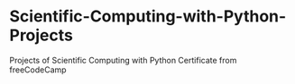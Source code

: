 # Scientific-Computing-with-Python-Projects
Projects of Scientific Computing with Python Certificate from freeCodeCamp
